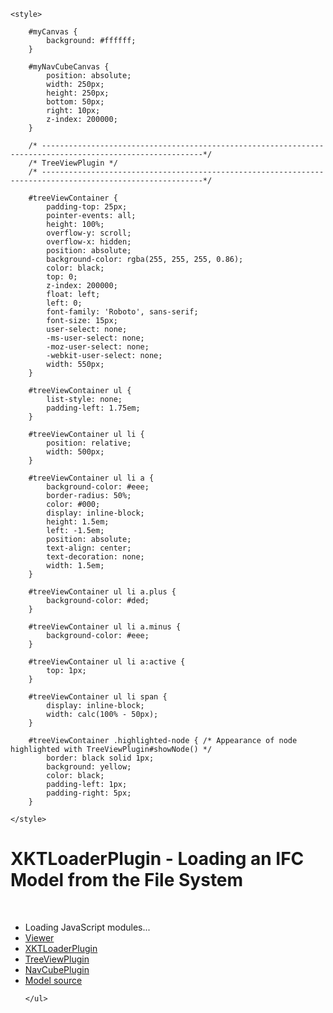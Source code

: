 <!DOCTYPE html>
<html>
<head>
    <meta charset="utf-8"/>
    <meta content="width=device-width, initial-scale=1" name="viewport">
    <title>XKTLoaderPlugin - Loading an IFC Model from the File System</title>
    <link href="css/styles.css" rel="stylesheet" type="text/css"/>

    <style>

        #myCanvas {
            background: #ffffff;
        }

        #myNavCubeCanvas {
            position: absolute;
            width: 250px;
            height: 250px;
            bottom: 50px;
            right: 10px;
            z-index: 200000;
        }

        /* ----------------------------------------------------------------------------------------------------------*/
        /* TreeViewPlugin */
        /* ----------------------------------------------------------------------------------------------------------*/

        #treeViewContainer {
            padding-top: 25px;
            pointer-events: all;
            height: 100%;
            overflow-y: scroll;
            overflow-x: hidden;
            position: absolute;
            background-color: rgba(255, 255, 255, 0.86);
            color: black;
            top: 0;
            z-index: 200000;
            float: left;
            left: 0;
            font-family: 'Roboto', sans-serif;
            font-size: 15px;
            user-select: none;
            -ms-user-select: none;
            -moz-user-select: none;
            -webkit-user-select: none;
            width: 550px;
        }

        #treeViewContainer ul {
            list-style: none;
            padding-left: 1.75em;
        }

        #treeViewContainer ul li {
            position: relative;
            width: 500px;
        }

        #treeViewContainer ul li a {
            background-color: #eee;
            border-radius: 50%;
            color: #000;
            display: inline-block;
            height: 1.5em;
            left: -1.5em;
            position: absolute;
            text-align: center;
            text-decoration: none;
            width: 1.5em;
        }

        #treeViewContainer ul li a.plus {
            background-color: #ded;
        }

        #treeViewContainer ul li a.minus {
            background-color: #eee;
        }

        #treeViewContainer ul li a:active {
            top: 1px;
        }

        #treeViewContainer ul li span {
            display: inline-block;
            width: calc(100% - 50px);
        }

        #treeViewContainer .highlighted-node { /* Appearance of node highlighted with TreeViewPlugin#showNode() */
            border: black solid 1px;
            background: yellow;
            color: black;
            padding-left: 1px;
            padding-right: 5px;
        }

    </style>

</head>
<body>

<canvas id="myCanvas"></canvas>

<canvas id="myNavCubeCanvas"></canvas>

<div id="treeViewContainer"></div>

<div id="info">
    <h1>XKTLoaderPlugin - Loading an IFC Model from the File System</h1><br>
    <ul>
        <li>
            <div id="time">Loading JavaScript modules...</div>
        </li>
        <li>
            <a href="./../docs/class/src/viewer/Viewer.js~Viewer.html"
               target="_other">Viewer</a>
        </li>
        <li>
            <a href="./../docs/class/src/plugins/XKTLoaderPlugin/XKTLoaderPlugin.js~XKTLoaderPlugin.html"
               target="_other">XKTLoaderPlugin</a>
        </li>
        <li>
            <a href="./../docs/class/src/plugins/TreeViewPlugin/TreeViewPlugin.js~TreeViewPlugin.html"
               target="_other">TreeViewPlugin</a>
        </li>
        <li>
            <a href="./../docs/class/src/plugins/NavCubePlugin/NavCubePlugin.js~NavCubePlugin.html"
               target="_other">NavCubePlugin</a>
        </li>
        <li>
            <a href="http://openifcmodel.cs.auckland.ac.nz/Model/Details/274"
               target="_other">Model source</a>
        </li>

    </ul>
</div>

</body>

<script type="module">

    //------------------------------------------------------------------------------------------------------------------
    // Import the modules we need for this example
    //------------------------------------------------------------------------------------------------------------------
    
    import {Viewer} from "https://xeokit.github.io/xeokit-sdk//src/viewer/Viewer.js";
    import {XKTLoaderPlugin} from "https://xeokit.github.io/xeokit-sdk/src/plugins/XKTLoaderPlugin/XKTLoaderPlugin.js";
    import {AmbientLight} from 'https://xeokit.github.io/xeokit-sdk/src/viewer/scene/lights/AmbientLight.js';
    import {NavCubePlugin} from "https://xeokit.github.io/xeokit-sdk/src/plugins/NavCubePlugin/NavCubePlugin.js";
    import {TreeViewPlugin} from "https://xeokit.github.io/xeokit-sdk/src/plugins/TreeViewPlugin/TreeViewPlugin.js";
    
    //------------------------------------------------------------------------------------------------------------------
    // Create a Viewer, arrange the camera, tweak x-ray and highlight materials
    //------------------------------------------------------------------------------------------------------------------

    const viewer = new Viewer({
        canvasId: "myCanvas",
        transparent: true
    });

    viewer.cameraControl.followPointer = true;

    viewer.camera.eye = [-3.933, 2.855, 27.018];
    viewer.camera.look = [4.400, 3.724, 8.899];
    viewer.camera.up = [-0.018, 0.999, 0.039];

    viewer.cameraFlight.fitFOV = 15;

    viewer.scene.xrayMaterial.fillAlpha = 0.1;
    viewer.scene.xrayMaterial.fillColor = [0, 0, 0];
    viewer.scene.xrayMaterial.edgeAlpha = 0.4;
    viewer.scene.xrayMaterial.edgeColor = [0, 0, 0];

    viewer.scene.highlightMaterial.fillAlpha = 0.3;
    viewer.scene.highlightMaterial.edgeColor = [1, 1, 0];

    //------------------------------------------------------------------------------------------------------------------
    // Create a NavCube
    //------------------------------------------------------------------------------------------------------------------

    new NavCubePlugin(viewer, {
        canvasId: "myNavCubeCanvas",
        visible: true,
        size: 250,
        alignment: "bottomRight",
        bottomMargin: 100,
        rightMargin: 10
    });

    //------------------------------------------------------------------------------------------------------------------
    // Create an IFC structure tree view
    //------------------------------------------------------------------------------------------------------------------

    const treeView = new TreeViewPlugin(viewer, {
        containerElement: document.getElementById("treeViewContainer"),
        autoExpandDepth: 1 // Initially expand the root tree node
    });

    //------------------------------------------------------------------------------------------------------------------
    // Load model and metadata
    //------------------------------------------------------------------------------------------------------------------

    const xktLoader = new XKTLoaderPlugin(viewer);

    const model = xktLoader.load({
        id: "myModel",
        src: "./../1261/1261.xkt",
        metaModelSrc: "./../1261/1261.json", // Creates a MetaObject instances in scene.metaScene.metaObjects
        excludeTypes: ["IfcSpace"],
        edges: true
    });

    const t0 = performance.now();
    document.getElementById("time").innerHTML = "Loading model...";
    model.on("loaded", function () {
        const t1 = performance.now();
        document.getElementById("time").innerHTML = "Model loaded in " + Math.floor(t1 - t0) / 1000.0 + " seconds<br>Objects: " + model.numEntities;
    });

    //------------------------------------------------------------------------------------------------------------------
    // Mouse over Entities to highlight them
    //------------------------------------------------------------------------------------------------------------------

    var lastEntity = null;

    viewer.scene.input.on("mousemove", function (coords) {

        var hit = viewer.scene.pick({
            canvasPos: coords
        });

        if (hit) {

            if (!lastEntity || hit.entity.id !== lastEntity.id) {

                if (lastEntity) {
                    lastEntity.highlighted = false;
                }

                lastEntity = hit.entity;
                hit.entity.highlighted = true;
            }
        } else {

            if (lastEntity) {
                lastEntity.highlighted = false;
                lastEntity = null;
            }
        }
    });


</script>
</html>
